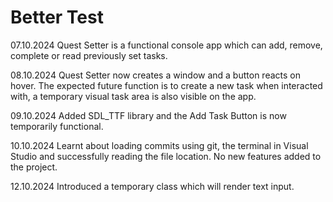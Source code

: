 # Better Test

07.10.2024
Quest Setter is a functional console app which can add, remove, complete or read previously set tasks.

08.10.2024 
Quest Setter now creates a window and a button reacts on hover. The expected future function is to create a new task when interacted with, a temporary visual task area is also visible on the app.

09.10.2024
Added SDL_TTF library and the Add Task Button is now temporarily functional.

10.10.2024
Learnt about loading commits using git, the terminal in Visual Studio and successfully reading the file location. No new features added to the project.

12.10.2024 
Introduced a temporary class which will render text input.
